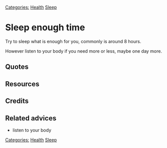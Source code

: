 [Categories:](../Categories/index.md) [Health](../Categories/Health.md) [Sleep](../Categories/Sleep.md)
# Sleep enough time

Try to sleep what is enough for you, commonly is around 8 hours.

However listen to your body if you need more or less, maybe one day more.

## Quotes

## Resources

## Credits

## Related advices

- listen to your body

[Categories:](../Categories/index.md) [Health](../Categories/Health.md) [Sleep](../Categories/Sleep.md)